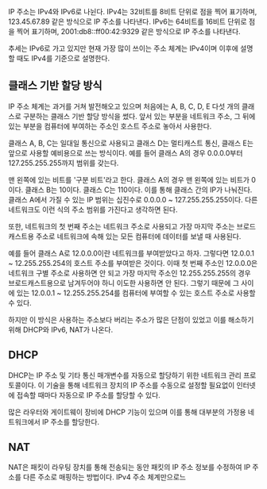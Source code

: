IP 주소는 IPv4와 IPv6로 나뉜다. IPv4는 32비트를 8비트 단위로 점을 찍어 표기하며, 123.45.67.89 같은 방식으로 IP 주소를 나타낸다. IPv6는 64비트를 16비트 단위로 점을 찍어 표기하며, 2001:db8::ff00:42:9329 같은 방식으로 IP 주소를 나타낸다.

추세는 IPv6로 가고 있지만 현재 가장 많이 쓰이는 주소 체계는 IPv4이며 이후에 설명할 때도 IPv4를 기준으로 설명한다.

## 클래스 기반 할당 방식
IP 주소 체계는 과거를 거쳐 발전해오고 있으며 처음에는 A, B, C, D, E 다섯 개의 클래스로 구분하는 클래스 기반 할당 방식을 썼다. 앞서 있는 부분을 네트워크 주소, 그 뒤에 있는 부분을 컴퓨터에 부여하는 주소인 호스트 주소로 놓아서 사용한다.

클래스 A, B, C는 일대일 통신으로 사용되고 클래스 D는 멀티캐스트 통신, 클래스 E는 앞으로 사용할 예비용으로 쓰는 방식이다. 예를 들어 클래스 A의 경우 0.0.0.0부터 127.255.255.255까지 범위를 갖는다.

맨 왼쪽에 있는 비트를 '구분 비트'라고 한다. 클래스 A의 경우 맨 왼쪽에 있는 비트가 0이다. 클래스 B는 10이다. 클래스 C는 110이다. 이를 통해 클래스 간의 IP가 나눠진다. 클래스 A에서 가질 수 있는 IP 범위는 십진수로 0.0.0.0 ~ 127.255.255.255이다. 다른 네트워크도 이런 식의 주소 범위를 가진다고 생각하면 된다.

또한, 네트워크의 첫 번째 주소는 네트워크 주소로 사용되고 가장 마지막 주소는 브로드캐스트용 주소로 네트워크에 속해 있는 모든 컴퓨터에 데이터를 보낼 때 사용된다.

예를 들어 클래스 A로 12.0.0.0이란 네트워크를 부여받았다고 하자. 그렇다면 12.0.0.1 ~ 12.255.255.254의 호스트 주소를 부여받은 것이다. 이때 첫 번째 주소인 12.0.0.0은 네트워크 구별 주소로 사용하면 안 되고 가장 마지막 주소인 12.255.255.255의 경우 브로드캐스트용으로 남겨두어야 하니 이도한 사용하면 안 된다. 그렇기 때문에 그 사이에 있는 12.0.0.1 ~ 12.255.255.254를 컴퓨터에 부여할 수 있는 호스트 주소로 사용할 수 있다.

하지만 이 방식은 사용하는 주소보다 버리는 주소가 많은 단점이 있었고 이를 해소하기 위해 DHCP와 IPv6, NAT가 나온다.

## DHCP
DHCP는 IP 주소 및 기타 통신 매개변수를 자동으로 할당하기 위한 네트워크 관리 프로토콜이다. 이 기술을 통해 네트워크 장치의 IP 주소를 수동으로 설정할 필요없이 인터넷에 접속할 때마다 자동으로 IP 주소를 할당할 수 있다.

많은 라우터와 게이트웨이 장비에 DHCP 기능이 있으며 이를 통해 대부분의 가정용 네트워크에서 IP 주소를 할당한다.

## NAT
NAT은 패킷이 라우팅 장치를 통해 전송되는 동안 패킷의 IP 주소 정보를 수정하여 IP 주소를 다른 주소로 매핑하는 방법이다. IPv4 주소 체계만으로느